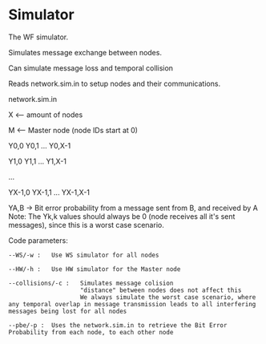 # Simulator

The WF simulator.

Simulates message exchange between nodes.

Can simulate message loss and temporal collision

Reads network.sim.in to setup nodes and their communications.

network.sim.in

X							<-- amount of nodes

M							<-- Master node (node IDs start at 0)

Y0,0	Y0,1	... Y0,X-1

Y1,0	Y1,1	... Y1,X-1

...

YX-1,0 YX-1,1	... YX-1,X-1

YA,B -> Bit error probability from a message sent from B, and received by A
Note:
	The Yk,k values should always be 0 (node receives all it's sent messages), since this is a worst case scenario.


Code parameters:

    --WS/-w :	Use WS simulator for all nodes

	--HW/-h :	Use HW simulator for the Master node

	--collisions/-c :	Simulates message colision
						"distance" between nodes does not affect this
						We always simulate the worst case scenario, where any temporal overlap in message transmission leads to all interfering messages being lost for all nodes

	--pbe/-p :	Uses the network.sim.in to retrieve the Bit Error Probability from each node, to each other node
		


